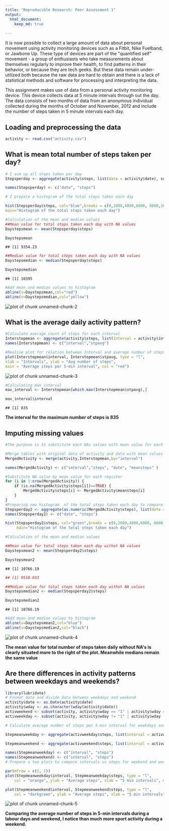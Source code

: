 ```yaml
---
title: "Reproducible Research: Peer Assessment 1"
output: 
  html_document:
    keep_md: true
 
---
```


It is now possible to collect a large amount of data about personal movement using activity monitoring devices such as a Fitbit, Nike Fuelband, or Jawbone Up. These type of devices are part of the "quantified self" movement - a group of enthusiasts who take measurements about themselves regularly to improve their health, to find patterns in their behavior, or because they are tech geeks. But these data remain under-utilized both because the raw data are hard to obtain and there is a lack of statistical methods and software for processing and interpreting the data.

This assignment makes use of data from a personal activity monitoring device. This device collects data at 5 minute intervals through out the day. The data consists of two months of data from an anonymous individual collected during the months of October and November, 2012 and include the number of steps taken in 5 minute intervals each day.

## Loading and preprocessing the data


```r
activity <- read.csv("activity.csv")
```

## What is mean total number of steps taken per day?


```r
# I sum up all steps taken per day
Stepsperday <- aggregate(activity$steps, list(date = activity$date), sum, na.rm=T)

names(Stepsperday) <- c("date", "steps")

# I prepare a histogram of the total steps taken each day 

hist(Stepsperday$steps, col="blue",breaks = c(0,2000,4000,6000, 8000,10000,12000,14000,16000,18000,20000,22000,24000,26000),xlab="Numer of steps per day", 
main="Histogram of the total steps taken each day")

#Calculation of the mean and median values
##Mean value for total steps taken each day with NA values
Daystepsmean <- mean(Stepsperday$steps)

Daystepsmean
```

```
## [1] 9354.23
```

```r
##Median value for total steps taken each day with NA values
Daystepsmedian <- median(Stepsperday$steps)

Daystepsmedian
```

```
## [1] 10395
```

```r
#Add mean and median values to histogram
abline(v=Daystepsmean,col="red")
abline(v=Daystepsmedian,col="yellow")
```

![plot of chunk unnamed-chunk-2](figure/unnamed-chunk-2-1.png) 


## What is the average daily activity pattern?



```r
#Calculate average count of steps for each interval
Interstepmean <- aggregate(activity$steps, list(Interval = activity$interval), mean, na.rm=T)
names(Interstepmean) <- c("interval","stpavg")

#Realise plot for relation between Interval and average number of steps 
plot(Interstepmean$interval, Interstepmean$stpavg, type = "l",
xlab = "Intervals", ylab = "Avg number of steps", 
main = "Average steps per 5-min interval", col = "red")
```

![plot of chunk unnamed-chunk-3](figure/unnamed-chunk-3-1.png) 

```r
#Calculating max interval
max_interval <- Interstepmean[which.max(Interstepmean$stpavg),]

max_interval$interval
```

```
## [1] 835
```

**The interval for the maximum number of steps is 835**


## Imputing missing values


```r
#The purpose is to substitute each NAs values with mean value for each interval

#Merge tables with original data of activity and data with mean values
MergedActivity <- merge(activity,Interstepmean,by="interval")

names(MergedActivity) <- c("interval","steps", "date", "meansteps" )

#Substitute NA value by mean value for each register
for (i in 1:nrow(MergedActivity)) {
    if (is.na(MergedActivity$steps[i])==TRUE) {
        MergedActivity$steps[i] <- MergedActivity$meansteps[i]
    }
}
#Preparing new histogram  of the total steps taken each day to compare with the first one
Stepsperday2 <- aggregate(as.numeric(MergedActivity$steps), list(date = MergedActivity$date), sum)
names(Stepsperday2) <- c("date", "steps")

hist(Stepsperday2$steps, col="green",breaks = c(0,2000,4000,6000, 8000,10000,12000,14000,16000,18000,20000,22000,24000,26000),xlab="Numer of steps per day", 
     main="Histogram of the total steps taken each day")

#Calculation of the mean and median values

##Mean value for total steps taken each day withot NA values
Daystepsmean2 <- mean(Stepsperday2$steps)

Daystepsmean2
```

```
## [1] 10766.19
```

```r
## [1] 9510.033

##Median value for total steps taken each day withot NA values
Daystepsmedian2 <- median(Stepsperday2$steps)

Daystepsmedian2
```

```
## [1] 10766.19
```

```r
#Add mean and median values to histogram
abline(v=Daystepsmean2,col="blue")
abline(v=Daystepsmedian2,col="black")
```

![plot of chunk unnamed-chunk-4](figure/unnamed-chunk-4-1.png) 

**The mean value for total number of steps taken daily without NA's is clearly situated more to the right of the plot. Meanwhile medians remain the same value**

## Are there differences in activity patterns between weekdays and weekends?



```r
library(lubridate)
# Format date and divide data between weekdays and weekend
activity$date <- as.Date(activity$date)
activity$wday <- as.character(wday(activity$date))
activweekend <- subset(activity, activity$wday == "1" | activity$wday == "7")
activweekday <- subset(activity, activity$wday != "1" | activity$wday != "7")

# Calculate average number of steps per 5-min interval for weekdays and weekend

Stepmeanweekday <- aggregate(activweekday$steps, list(interval = activweekday$interval), mean, na.rm = T)

Stepmeanweekend <- aggregate(activweekend$steps, list(interval = activweekend$interval), mean, na.rm = T)

names(Stepmeanweekday) <- c("interval", "steps")
names(Stepmeanweekend) <- c("interval", "steps")
# Prepare a two plots to compare intervals vs steps for weekend and weekdays

par(mfrow = c(2, 1))
plot(Stepmeanweekday$interval, Stepmeanweekday$steps, type = "l", 
    col = "orange", ylab = "Average steps", xlab = "5 min intervals", main = "Average steps 5-minute interval during weekdays")

plot(Stepmeanweekend$interval, Stepmeanweekend$steps, type = "l", 
    col = "darkgreen", ylab = "Average steps", xlab = "5 min intervals", main = "Average steps 5-minute interval during weekend")
```

![plot of chunk unnamed-chunk-5](figure/unnamed-chunk-5-1.png) 

**Comparing the average number of steps in 5-min intervals during a labour days and weekend, I notice than much more sport activity during a weekend.** 

